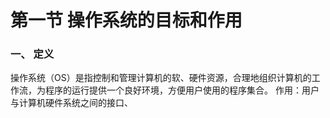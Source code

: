


# 第一节 操作系统的目标和作用

### 一、 定义
操作系统（OS）是指控制和管理计算机的软、硬件资源，合理地组织计算机的工作流，为程序的运行提供一个良好环境，方便用户使用的程序集合。
作用：用户与计算机硬件系统之间的接口、
<!--stackedit_data:
eyJoaXN0b3J5IjpbLTEzNDkyMjU1NzFdfQ==
-->